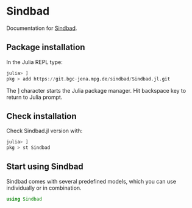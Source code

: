 # Sindbad

Documentation for [Sindbad](https://git.bgc-jena.mpg.de/sindbad/Sindbad.jl).

## Package installation

In the Julia REPL type:

````julia
julia> ]
pkg > add https://git.bgc-jena.mpg.de/sindbad/Sindbad.jl.git
````

The ] character starts the Julia package manager. Hit backspace key to return to Julia prompt.

## Check installation

Check Sindbad.jl version with:

````julia
julia> ]
pkg > st Sindbad
````

## Start using Sindbad

Sindbad comes with several predefined models, which you can use individually or in combination.

```julia
using Sindbad
```
